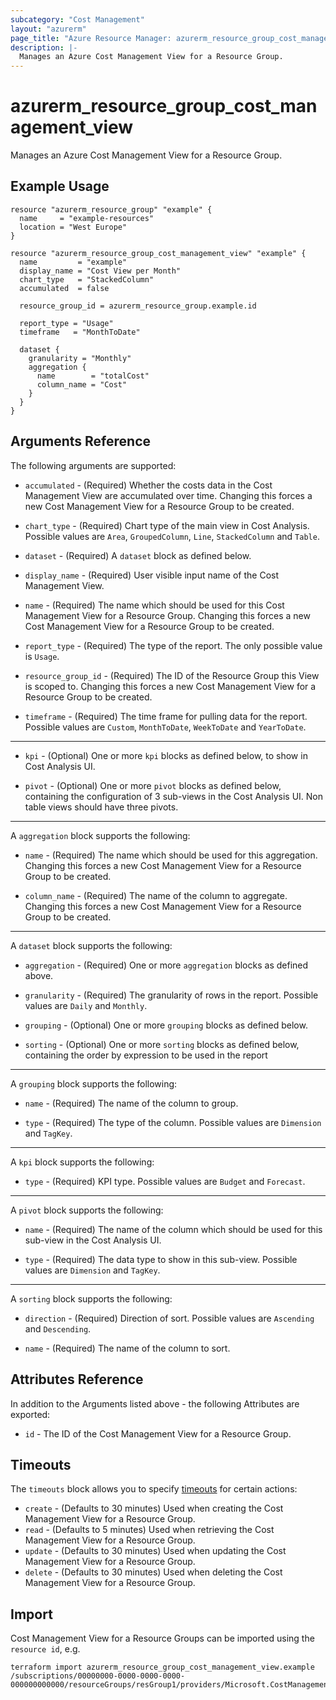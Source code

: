 ```yaml
---
subcategory: "Cost Management"
layout: "azurerm"
page_title: "Azure Resource Manager: azurerm_resource_group_cost_management_view"
description: |-
  Manages an Azure Cost Management View for a Resource Group.
---
```


# azurerm_resource_group_cost_management_view

Manages an Azure Cost Management View for a Resource Group.

## Example Usage

```hcl
resource "azurerm_resource_group" "example" {
  name     = "example-resources"
  location = "West Europe"
}

resource "azurerm_resource_group_cost_management_view" "example" {
  name         = "example"
  display_name = "Cost View per Month"
  chart_type   = "StackedColumn"
  accumulated  = false

  resource_group_id = azurerm_resource_group.example.id

  report_type = "Usage"
  timeframe   = "MonthToDate"

  dataset {
    granularity = "Monthly"
    aggregation {
      name        = "totalCost"
      column_name = "Cost"
    }
  }
}
```

## Arguments Reference

The following arguments are supported:

* `accumulated` - (Required) Whether the costs data in the Cost Management View are accumulated over time. Changing this forces a new Cost Management View for a Resource Group to be created.

* `chart_type` - (Required) Chart type of the main view in Cost Analysis. Possible values are `Area`, `GroupedColumn`, `Line`, `StackedColumn` and `Table`.

* `dataset` - (Required) A `dataset` block as defined below.

* `display_name` - (Required) User visible input name of the Cost Management View.

* `name` - (Required) The name which should be used for this Cost Management View for a Resource Group. Changing this forces a new Cost Management View for a Resource Group to be created.

* `report_type` - (Required) The type of the report. The only possible value is `Usage`.

* `resource_group_id` - (Required) The ID of the Resource Group this View is scoped to. Changing this forces a new Cost Management View for a Resource Group to be created.

* `timeframe` - (Required) The time frame for pulling data for the report. Possible values are `Custom`, `MonthToDate`, `WeekToDate` and `YearToDate`.

---

* `kpi` - (Optional) One or more `kpi` blocks as defined below, to show in Cost Analysis UI.

* `pivot` - (Optional) One or more `pivot` blocks as defined below, containing the configuration of 3 sub-views in the Cost Analysis UI. Non table views should have three pivots.

---

A `aggregation` block supports the following:

* `name` - (Required) The name which should be used for this aggregation. Changing this forces a new Cost Management View for a Resource Group to be created.

* `column_name` - (Required) The name of the column to aggregate. Changing this forces a new Cost Management View for a Resource Group to be created.

---

A `dataset` block supports the following:

* `aggregation` - (Required) One or more `aggregation` blocks as defined above.

* `granularity` - (Required) The granularity of rows in the report. Possible values are `Daily` and `Monthly`.

* `grouping` - (Optional) One or more `grouping` blocks as defined below.

* `sorting` - (Optional) One or more `sorting` blocks as defined below, containing the order by expression to be used in the report

---

A `grouping` block supports the following:

* `name` - (Required) The name of the column to group.

* `type` - (Required) The type of the column. Possible values are `Dimension` and `TagKey`.

---

A `kpi` block supports the following:

* `type` - (Required) KPI type. Possible values are `Budget` and `Forecast`.

---

A `pivot` block supports the following:

* `name` - (Required) The name of the column which should be used for this sub-view in the Cost Analysis UI.

* `type` - (Required) The data type to show in this sub-view. Possible values are `Dimension` and `TagKey`.

---

A `sorting` block supports the following:

* `direction` - (Required) Direction of sort. Possible values are `Ascending` and `Descending`.

* `name` - (Required) The name of the column to sort.

## Attributes Reference

In addition to the Arguments listed above - the following Attributes are exported: 

* `id` - The ID of the Cost Management View for a Resource Group.

## Timeouts

The `timeouts` block allows you to specify [timeouts](https://www.terraform.io/language/resources/syntax#operation-timeouts) for certain actions:

* `create` - (Defaults to 30 minutes) Used when creating the Cost Management View for a Resource Group.
* `read` - (Defaults to 5 minutes) Used when retrieving the Cost Management View for a Resource Group.
* `update` - (Defaults to 30 minutes) Used when updating the Cost Management View for a Resource Group.
* `delete` - (Defaults to 30 minutes) Used when deleting the Cost Management View for a Resource Group.

## Import

Cost Management View for a Resource Groups can be imported using the `resource id`, e.g.

```shell
terraform import azurerm_resource_group_cost_management_view.example /subscriptions/00000000-0000-0000-0000-000000000000/resourceGroups/resGroup1/providers/Microsoft.CostManagement/views/costmanagementview
```

